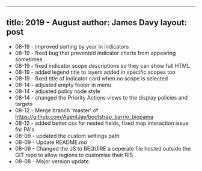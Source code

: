 ---
 title: 2019 - August
 author: James Davy
 layout: post
 --- 


- 08-19 - improved sorting by year in indicators
- 08-19 - fixed bug that prevented indicator charts from appearing sometimes
- 08-19 - fixed indicator scope descriptions so they can show full HTML
- 08-19 - added legend title to layers added in specific scopes too
- 08-19 - fixed title of indicator card when no scope is selected
- 08-14 - adjusted empty footer in menu
- 08-14 - adjusted policy node style
- 08-14 - changed the Priority Actions views to the display policies and targets
- 08-12 - Merge branch 'master' of https://github.com/AgentJay/bootstrap_barrio_biopama
- 08-12 - added better css for nested fields, fixed map interaction issue for PA's
- 08-09 - updated the custom settings path
- 08-09 - Update README.md
- 08-09 - Changed the JS to REQUIRE a seperate file hosted outside the GIT repo to allow regions to customise their RIS
- 08-08 - Major version update.